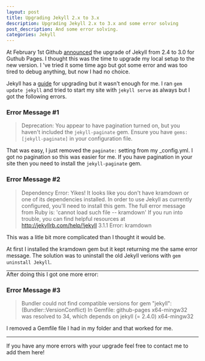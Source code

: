 ```yaml
---
layout: post
title: Upgrading Jekyll 2.x to 3.x
description: Upgrading Jekyll 2.x to 3.x and some error solving
post_description: And some error solving.
categories: Jekyll
---
```


At February 1st Github [announced](https://github.com/blog/2100-github-pages-now-faster-and-simpler-with-jekyll-3-0) the upgrade of Jekyll from 2.4 to 3.0 for Guthub Pages. I thought this was the time to upgrade my local setup to the new version. I 've tried it some time ago but got some error and was too tired to debug anything, but now I had no choice.

Jekyll has a [guide](http://jekyllrb.com/docs/upgrading/2-to-3/) for upgrading but it wasn't enough for me. I ran ```gem update jekyll``` and tried to start my site with ```jekyll serve``` as always but I got the following errors.

### Error Message #1
>Deprecation: You appear to have pagination turned on, but you haven't included the `jekyll-paginate` gem. Ensure you have `gems: [jekyll-paginate]` in your configuration file.</b>

That was easy, I just removed the ```paginate:``` setting from my _config.yml. I got no pagination so this was easier for me. If you have pagination in your site then you need to install the ```jekyll-paginate``` gem.

### Error Message #2
>Dependency Error: Yikes! It looks like you don't have kramdown or one of its dependencies installed. In order to use Jekyll as currently configured, you'll need to install this gem. The full error message from Ruby is: 'cannot load such file -- kramdown' If you run into trouble, you can find helpful resources at
http://jekyllrb.com/help/!jekyll 3.1.1  Error:  kramdown

This was a litle bit more complicated than I thought it would be.

At first I installed the kramdown gem but it kept returning me the same error message. The solution was to uninstall the old Jekyll verions with ```gem uninstall Jekyll```.
<hr class="post__separator"/>
After doing this I got one more error:

### Error Message #3

>Bundler could not find compatible versions for gem "jekyll": (Bundler::VersionConflict) In Gemfile: github-pages x64-mingw32 was resolved to 34, which depends on jekyll (= 2.4.0) x64-mingw32

I removed a Gemfile file I had in my folder and that worked for me.
<hr class="post__separator"/>

If you have any more errors with your upgrade feel free to contact me to add them here!



<style>
  .post__separator {
    border: 0;
    margin: 0;
    color: #E4E4E4;
  }
  .post__separator:before {
    content: '•••';
    margin: 0 45%;
    font-size: 2em;
  }
  </style>
